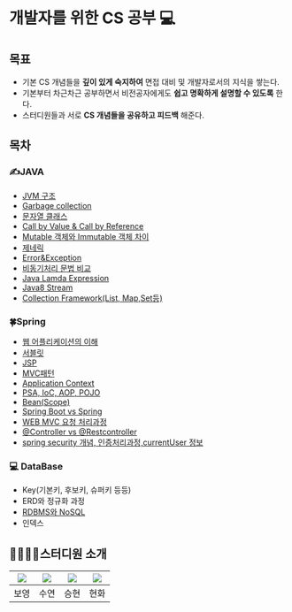 # 개발자를 위한 CS 공부 💻 #
## 목표

- 기본 CS 개념들을 **깊이 있게 숙지하여** 면접 대비 및 개발자로서의 지식을 쌓는다.
- 기본부터 차근차근 공부하면서 비전공자에게도 **쉽고 명확하게 설명할 수 있도록** 한다.
- 스터디원들과 서로 **CS 개념들을 공유하고 피드백** 해준다.

## 목차
 ### ✍JAVA
  - [JVM 구조](https://github.com/Tech-Stack-Tree/Tech-Stack/blob/main/Computer_Science/Java/%ED%98%84%EB%B3%B4%EC%98%81/JVM%20%26%20%EB%A9%94%EB%AA%A8%EB%A6%AC%EA%B5%AC%EC%A1%B0.md)
  - [Garbage collection](../Computer_Science/JAVA_승현/GC.md)
  - [문자열 클래스](../Computer_Science/JAVA_승현/문자열클래스.md)
  - [Call by Value & Call by Reference](https://github.com/Tech-Stack-Tree/Tech-Stack/blob/main/Computer_Science/JAVA_%EC%8A%B9%ED%98%84/Call%20By%20Value%20%26%20Call%20by%20Reference.md)
  - [Mutable 객체와 Immutable 객체 차이](../Computer_Science/Java/현보영/Immutable객체와mutable객체.md)
  - [제네릭](https://github.com/Tech-Stack-Tree/Tech-Stack/blob/main/Computer_Science/Java/%ED%98%84%ED%99%94/2%EC%A3%BC%EC%B0%A8.md)
  - [Error&Exception](../Computer_Science/Java/수연/Error&Exception.md)
  - [비동기처리 문법 비교](../Computer_Science/Java/현보영/비동기처리문법비교.md)
  - [Java Lamda Expression](../Computer_Science/Java/현화/3주차.md)
  - [Java8 Stream](../Computer_Science/Java/수연/자바스트림(stream).md)
  - [Collection Framework(List, Map,Set등)](../Computer_Science/JAVA_승현/Collection_Framework.md)
 ### 🍀Spring
  - [웹 어플리케이션의 이해](../Computer_Science/Spring/보영/ApplicationContext.md)
  - [서블릿](../Computer_Science/Java/현화/4주차(서블릿).md)
  - [JSP](../Computer_Science/Spring/승현/JSP.md)
  - [MVC패턴](../Computer_Science/Spring/수연/MVC패턴.md)
  - [Application Context](../Computer_Science/Spring/보영/웹어플리케이션.md)
  - [PSA, IoC, AOP, POJO](../Computer_Science/Spring/승현/POJO.md)
  - [Bean(Scope)](../Computer_Science/Java/현화/5주차(Bean).md)
  - [Spring Boot vs Spring](https://github.com/Tech-Stack-Tree/Tech-Stack/blob/main/Computer_Science/Java/%ED%98%84%ED%99%94/Spring%20vs%20SpringBoot.md)
  - [WEB MVC 요청 처리과정](../Computer_Science/Spring/승현/WEB_MVC요청처리과정.md)
  - [@Controller vs @Restcontroller](../Computer_Science/Spring/수연/@controller_vs_@restcontroller.md)
  - [spring security 개념, 인증처리과정,currentUser 정보](../Computer_Science/Spring/보영/SpringSecurity.md)

### 💻 DataBase
- Key(기본키, 후보키, 슈퍼키 등등)
- ERD와 정규화 과정
- [RDBMS와 NoSQL](../Computer_Science/JAVA_승현/RDBMS.NoSQL.md)
- 인덱스

## 👩‍💼👩‍💻스터디원 소개

|[![](https://github.com/BoyoungHyeon.png?width=200px)](https://github.com/BoyoungHyeon)|[![](https://github.com/suyeonChoi7807.png?width=200px)](https://github.com/suyeonChoi7807) |[![](https://github.com/kaily22.png?width=200px)](https://github.com/kaily22) | [![](https://github.com/crunky78.png?width=200px)](https://github.com/crunky78)|
|:---:|:---:|:---:|:---:|
| 보영 | 수연 | 승현 | 현화 |
